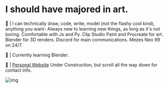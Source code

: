 # I should have majored in art.

💬 |   I can technically draw, code, write, model (not the flashy cool kind), anything you want- Always new to learning new things, as long as it's not boring. Comfortable with Js and Py. Clip Studio Paint and Procreate for art. Blender for 3D renders. Discord for main communications. Mezes Neo 99 on 24/7.

🍊 |   Currently learning Blender.

🔗 |   [Personal Website](https://www.shokkunn.art/) Under Construction, but scroll all the way down for contact info.

![img](https://i.imgur.com/9K2clnw.png)


